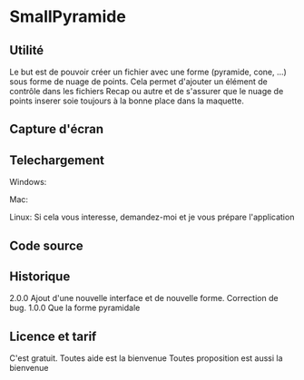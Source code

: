 # SmallPyramide
## Utilité
Le but est de pouvoir créer un fichier avec une forme (pyramide, cone, ...) sous forme de nuage de points.
Cela permet d'ajouter un élément de contrôle dans les fichiers Recap ou autre et de s'assurer que le nuage de points inserer soie toujours à la bonne place dans la maquette.

## Capture d'écran


## Telechargement
Windows:

Mac:

Linux: Si cela vous interesse, demandez-moi et je vous prépare l'application

## Code source


## Historique
2.0.0  Ajout d'une nouvelle interface et de nouvelle forme. Correction de bug.
1.0.0  Que la forme pyramidale

## Licence et tarif
C'est gratuit.
Toutes aide est la bienvenue
Toutes proposition est aussi la bienvenue
